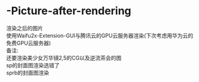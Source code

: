 # -Picture-after-rendering
渲染之后的图片  
使用Waifu2x-Extension-GUI与腾讯云的GPU云服务器渲染(下次考虑用华为云的免费GPU云服务器)  
备注:  
     还要渲染美少女万华镜2,5的CG以及逆流茶会的图  
     sp的封面图渲染选错了  
     sprb的封面图渲染
